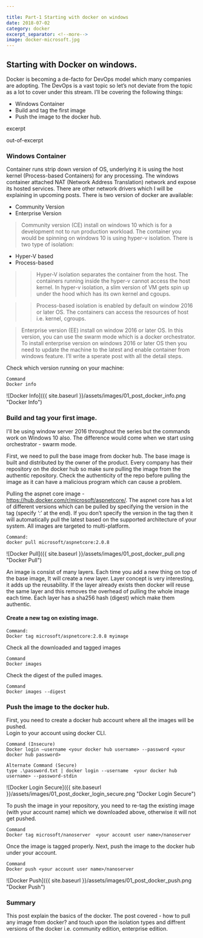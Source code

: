 ```yaml
---

title: Part-1 Starting with docker on windows
date: 2018-07-02
category: docker
excerpt_separator: <!--more-->
image: docker-microsoft.jpg
---
```



## Starting with Docker on windows.

Docker is becoming a de-facto for DevOps model which many companies are adopting. The DevOps is a vast topic so let’s not deviate from the topic as a lot to cover under this stream. I’ll be covering the following things:

*	Windows Container
*	Build and tag the first image
*	Push the image to the docker hub.

excerpt
<!--more-->
out-of-excerpt

### Windows Container
Container runs strip down version of OS, underlying it is using the host kernel (Process-based Containers) for any processing. The windows container attached NAT (Network Address Translation) network and expose its hosted services. There are other network drivers which I will be explaining in upcoming posts.  There is two version of docker are available:
+	Community Version 
+	Enterprise Version

>Community version (CE) install on windows 10 which is for a development not to run production workload. The container you would be spinning on windows 10 is using hyper-v isolation. There is two type of isolation:
+	Hyper-V based
+	Process-based

>>Hyper-V isolation separates the container from the host. The containers running inside the hyper-v cannot access the host kernel. In hyper-v isolation, a slim version of VM gets spin up under the hood which has its own kernel and cgoups.  

>>Process-based isolation is enabled by default on window 2016 or later OS. The containers can access the resources of host i.e. kernel, cgroups. 

>Enterprise version (EE) install on window 2016 or later OS. In this version, you can use the swarm mode which is a docker orchestrator. To install enterprise version on windows 2016 or later OS then you need to update the machine to the latest and enable container from windows feature. I’ll write a sperate post with all the detail steps.

Check which version running on your machine:
```
Command
Docker info
 ```
![Docker Info]({{ site.baseurl }}/assets/images/01_post_docker_info.png "Docker Info")

### Build and tag your first image.
I'll be using window server 2016 throughout the series but the commands work on Windows 10 also. The difference would come when we start using orchestrator - swarm mode.

First, we need to pull the base image from docker hub. The base image is built and distributed by the owner of the product. Every company has their repository on the docker hub so make sure pulling the image from the authentic repository. Check the authenticity of the repo before pulling the image as it can have a malicious program which can cause a problem.

Pulling the aspnet core image - https://hub.docker.com/r/microsoft/aspnetcore/. The aspnet core has a lot of different versions which can be pulled by specifying the version in the tag (specify ‘:’ at the end). If you don’t specify the version in the tag then it will automatically pull the latest based on the supported architecture of your system. All images are targeted to multi-platform.

```
Command:
docker pull microsoft/aspnetcore:2.0.8 
 ```

![Docker Pull]({{ site.baseurl }}/assets/images/01_post_docker_pull.png "Docker Pull")

An image is consist of many layers. Each time you add a new thing on top of the base image, It will create a new layer. Layer concept is very interesting, it adds up the reusability. If the layer already exists then docker will reuse the same layer and this removes the overhead of pulling the whole image each time.  Each layer has a sha256 hash (digest) which make them authentic.

#### Create a new tag on existing image.

```
Command:
Docker tag microsoft/aspnetcore:2.0.8 myimage
```

Check all the downloaded and tagged images
```
Command
Docker images
```

Check the digest of the pulled images.
```
Command
Docker images --digest
```

### Push the image to the docker hub.
First, you need to create a docker hub account where all the images will be pushed.  
Login to your account using docker CLI.

```
Command (Insecure)
Docker login –username <your docker hub username> --password <your docker hub password>

Alternate Command (Secure)
type .\password.txt | docker login --username  <your docker hub username> --password-stdin
```

![Docker Login Secure]({{ site.baseurl }}/assets/images/01_post_docker_login_secure.png "Docker Login Secure")


To push the image in your repository, you need to re-tag the existing image (with your account name) which we downloaded above, otherwise it will not get pushed.  

```
Command
Docker tag microsoft/nanoserver  <your account user name>/nanoserver
```

Once the image is tagged properly. Next, push the image to the docker hub under your account.

```
Command
Docker push <your account user name>/nanoserver
```
 
![Docker Push]({{ site.baseurl }}/assets/images/01_post_docker_push.png "Docker Push")

### Summary
This post explain the basics of the docker. The post covered - how to pull any image from docker? and touch upon the isolation types and diffrent versions of the docker i.e. community edition, enterprise edition. 